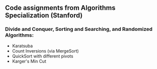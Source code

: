 ## Code assignments from Algorithms Specialization (Stanford)
### Divide and Conquer, Sorting and Searching, and Randomized Algorithms:
* Karatsuba
* Count Inversions (via MergeSort)
* QuickSort with different pivots
* Karger's Min Cut
